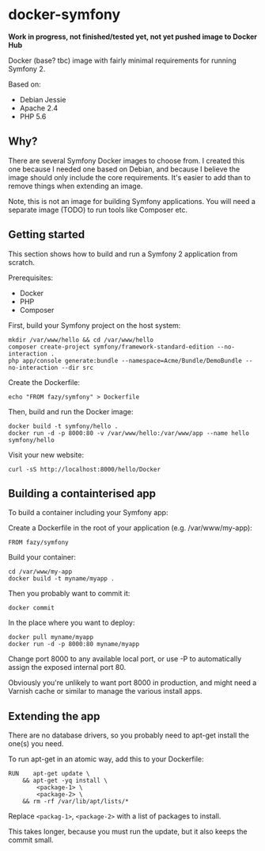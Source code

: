 docker-symfony
==============

**Work in progress, not finished/tested yet, not yet pushed image to Docker Hub**

Docker (base? tbc) image with fairly minimal requirements for running Symfony 2.

Based on:

* Debian Jessie
* Apache 2.4
* PHP 5.6


Why?
----

There are several Symfony Docker images to choose from. I created this one because I needed one based on Debian,
and because I believe the image should only include the core requirements. It's easier to add than to remove things
when extending an image.

Note, this is not an image for building Symfony applications. You will need a separate image (TODO) to run tools
like Composer etc.


Getting started
---------------

This section shows how to build and run a Symfony 2 application from scratch.

Prerequisites:

* Docker
* PHP
* Composer

First, build your Symfony project on the host system:

    mkdir /var/www/hello && cd /var/www/hello
    composer create-project symfony/framework-standard-edition --no-interaction .
    php app/console generate:bundle --namespace=Acme/Bundle/DemoBundle --no-interaction --dir src

Create the Dockerfile:

    echo "FROM fazy/symfony" > Dockerfile

Then, build and run the Docker image:

    docker build -t symfony/hello .
    docker run -d -p 8000:80 -v /var/www/hello:/var/www/app --name hello symfony/hello

Visit your new website:

    curl -sS http://localhost:8000/hello/Docker


Building a containterised app
-----------------------------

To build a container including your Symfony app:

Create a Dockerfile in the root of your application
(e.g. /var/www/my-app):

    FROM fazy/symfony

Build your container:

    cd /var/www/my-app
    docker build -t myname/myapp .

Then you probably want to commit it:

    docker commit

In the place where you want to deploy:

    docker pull myname/myapp
    docker run -d -p 8000:80 myname/myapp

Change port 8000 to any available local port, or use -P to automatically
assign the exposed internal port 80.

Obviously you're unlikely to want port 8000 in production, and might
need a Varnish cache or similar to manage the various install apps.

Extending the app
-----------------

There are no database drivers, so you probably need to apt-get install
the one(s) you need.

To run apt-get in an atomic way, add this to your Dockerfile:

    RUN    apt-get update \
        && apt-get -yq install \
            <package-1> \
            <package-2> \
        && rm -rf /var/lib/apt/lists/*

Replace `<packag-1>`, `<package-2>` with a list of packages to install.

This takes longer, because you must run the update, but it also keeps
the commit small.
